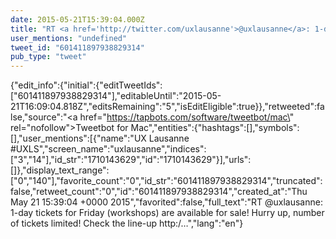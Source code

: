 ```yaml
---
date: 2015-05-21T15:39:04.000Z
title: "RT <a href='http://twitter.com/uxlausanne'>@uxlausanne</a>: 1-day tickets for Friday (workshops) are available for sale! Hurry up, number of tickets limited!  Check the line-up http:/…″"
user_mentions: "undefined"
tweet_id: "601411897938829314"
pub_type: "tweet"
---
```

{"edit_info":{"initial":{"editTweetIds":["601411897938829314"],"editableUntil":"2015-05-21T16:09:04.818Z","editsRemaining":"5","isEditEligible":true}},"retweeted":false,"source":"<a href=\"https://tapbots.com/software/tweetbot/mac\" rel=\"nofollow\">Tweetbot for Mac</a>","entities":{"hashtags":[],"symbols":[],"user_mentions":[{"name":"UX Lausanne #UXLS","screen_name":"uxlausanne","indices":["3","14"],"id_str":"1710143629","id":"1710143629"}],"urls":[]},"display_text_range":["0","140"],"favorite_count":"0","id_str":"601411897938829314","truncated":false,"retweet_count":"0","id":"601411897938829314","created_at":"Thu May 21 15:39:04 +0000 2015","favorited":false,"full_text":"RT @uxlausanne: 1-day tickets for Friday (workshops) are available for sale! Hurry up, number of tickets limited!  Check the line-up http:/…","lang":"en"}
